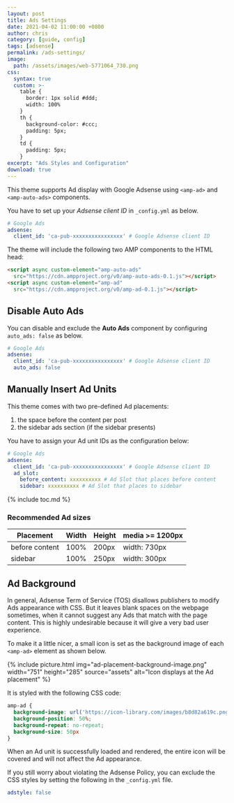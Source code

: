```yaml
---
layout: post
title: Ads Settings
date: 2021-04-02 11:00:00 +0800
author: chris
category: [guide, config]
tags: [adsense]
permalink: /ads-settings/
image:
  path: /assets/images/web-5771064_730.png
css:
  syntax: true
  custom: >-
    table {
      border: 1px solid #ddd;
      width: 100%
    }
    th {
      background-color: #ccc;
      padding: 5px;
    }
    td {
      padding: 5px;
    }
excerpt: "Ads Styles and Configuration"
download: true
---
```


This theme supports Ad display with Google Adsense using `<amp-ad>` and `<amp-auto-ads>` components.

You have to set up your _Adsense client ID_ in `_config.yml` as below.

```yaml
# Google Ads
adsense:
  client_id: 'ca-pub-xxxxxxxxxxxxxxxx' # Google Adsense client ID
```

The theme will include the following two AMP components to the HTML head:

```html
<script async custom-element="amp-auto-ads" 
  src="https://cdn.ampproject.org/v0/amp-auto-ads-0.1.js"></script>
<script async custom-element="amp-ad" 
  src="https://cdn.ampproject.org/v0/amp-ad-0.1.js"></script>
```

## Disable Auto Ads

You can disable and exclude the **Auto Ads** component by configuring `auto_ads: false` as below.

```yaml
# Google Ads
adsense:
  client_id: 'ca-pub-xxxxxxxxxxxxxxxx' # Google Adsense client ID
  auto_ads: false
```

## Manually Insert Ad Units

This theme comes with two pre-defined Ad placements:

1. the space before the content per post
2. the sidebar ads section (if the sidebar presents)

You have to assign your Ad unit IDs as the configuration below:

```yaml
# Google Ads
adsense:
  client_id: 'ca-pub-xxxxxxxxxxxxxxxx' # Google Adsense client ID
  ad_slot:
    before_content: xxxxxxxxxx # Ad Slot that places before content
    sidebar: xxxxxxxxxx # Ad Slot that places to sidebar
```

{% include toc.md %}

### Recommended Ad sizes

| Placement      | Width | Height | media >= 1200px |
| -------------- | ----- | ------ | --------------- |
| before content | 100%  | 200px  | width: 730px    |
| sidebar        | 100%  | 250px  | width: 300px    |

## Ad Background

In general, Adsense Term of Service (TOS) disallows publishers to modify Ads appearance with CSS.
But it leaves blank spaces on the webpage sometimes, when it cannot suggest any Ads that match with the page content.
This is highly undesirable because it will give a very bad user experience.

To make it a little nicer, a small icon is set as the background image of each `<amp-ad>` element as shown below.

{% include picture.html img="ad-placement-background-image.png" width="751" height="285" source="assets" alt="Icon displays at the Ad placement" %}

It is styled with the following CSS code:

```css
amp-ad {
  background-image: url('https://icon-library.com/images/b8d82a619c.png');
  background-position: 50%;
  background-repeat: no-repeat;
  background-size: 50px
}
```

When an Ad unit is successfully loaded and rendered, the entire icon will be covered and will not affect the Ad appearance.

If you still worry about violating the Adsense Policy, you can exclude the CSS styles by setting the following in the `_config.yml` file.

```yaml
adstyle: false
```

<br>
